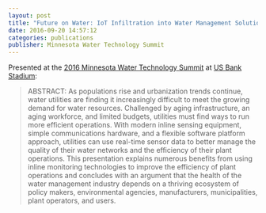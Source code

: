 ```yaml
---
layout: post
title: "Future on Water: IoT Infiltration into Water Management Solutions"
date: 2016-09-20 14:57:12
categories: publications
publisher: Minnesota Water Technology Summit
---
```


Presented at the [2016 Minnesota Water Technology Summit](https://www.greatermsp.org/index.php?src=gendocs&ref=Water_Summit_2016) at [US Bank Stadium](http://www.usbankstadium.com/):

> ABSTRACT: As populations rise and urbanization trends continue, water utilities are finding it increasingly difficult to meet the growing demand for water resources. Challenged by aging infrastructure, an aging workforce, and limited budgets, utilities must find ways to run more efficient operations. With modern inline sensing equipment, simple communications hardware, and a flexible software platform approach, utilities can use real-time sensor data to better manage the quality of their water networks and the efficiency of their plant operations. This presentation explains numerous benefits from using inline monitoring technologies to improve the efficiency of plant operations and concludes with an argument that the health of the water management industry depends on a thriving ecosystem of policy makers, environmental agencies, manufacturers, municipalities, plant operators, and users.

